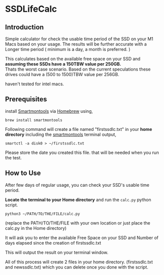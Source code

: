 # SSDLifeCalc

## Introduction

Simple calculator for check the usable time period of the SSD on your M1 Macs based on your usage.
The results will be further accurate with a Longer time period ( minimum is a day, a month is preferred. )

This calculates based on the available free space on your SSD and **assuming these SSDs have a 150TBW value per 250GB.**  
Thats the worst case scenario. Based on the current speculations these drives could have a (500 to 1500)TBW value per 256GB.

haven't tested for intel macs.

## Prerequisites

install [Smartmontools](https://www.smartmontools.org/) via [Homebrew](https://brew.sh/) using,

``` shell
brew install smartmontools
```

Following command will create a file named "firstssdlc.txt" in your **home directory** including the [smartmontools](https://www.smartmontools.org/) terminal output,

``` shell
smartctl -a disk0 > ~/firstssdlc.txt
```
Please store the date you created this file. that will be needed when you run the test. 


## How to Use

After few days of regular usage, you can check your SSD's usable time period.


**Locate the terminal to your Home directory** and run the `calc.py` python script. 
```shell
python3 ~/PATH/TO/THE/FILE/calc.py
```
(replace the PATH/TO/THE/FILE with your own location or just place the calc.py in the Home directory)

It will ask you to enter the available Free Space on your SSD and Number of days elapsed since the creation of firstssdlc.txt

This will output the result on your terminal window.


All of this process will create 2 files in your home directory. (firstssdlc.txt and newssdlc.txt) which you can delete once you done with the script. 
